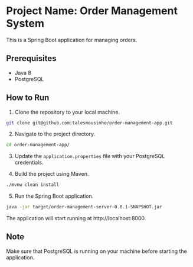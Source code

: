 # Project Name: Order Management System

This is a Spring Boot application for managing orders.

## Prerequisites

- Java 8
- PostgreSQL

## How to Run

1. Clone the repository to your local machine.
```bash
git clone git@github.com:talesmousinho/order-management-app.git
```

2. Navigate to the project directory.
```bash
cd order-management-app/
```

3. Update the `application.properties` file with your PostgreSQL credentials.

4. Build the project using Maven.
```bash
./mvnw clean install
```

5. Run the Spring Boot application.
```bash
java -jar target/order-management-server-0.0.1-SNAPSHOT.jar
```

The application will start running at http://localhost:8000.

## Note
Make sure that PostgreSQL is running on your machine before starting the application.